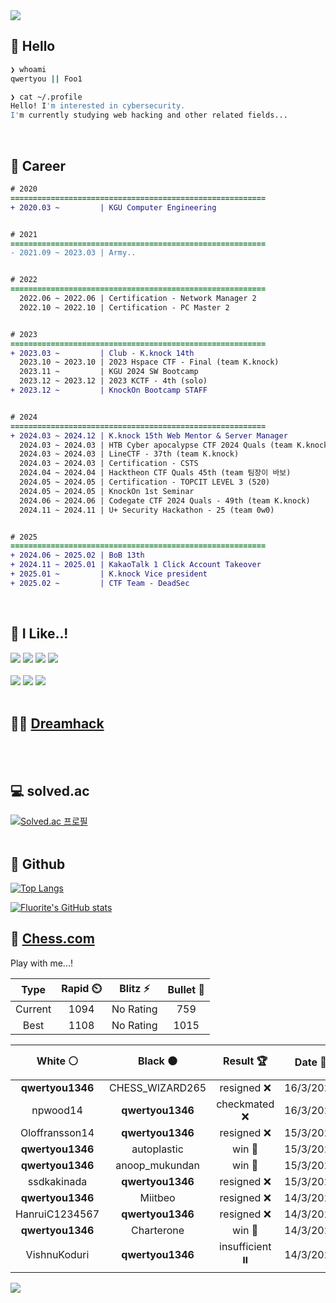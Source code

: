 <div align=left>
  <img src="https://capsule-render.vercel.app/api?type=waving&height=300&color=00f0e0&text=•⩊•" />
<br>

## 👋 Hello
```zsh
❯ whoami
qwertyou || Foo1

❯ cat ~/.profile
Hello! I'm interested in cybersecurity.
I'm currently studying web hacking and other related fields...
```
<br>
  
## 🌱 Career
```diff
# 2020
=========================================================
+ 2020.03 ~         | KGU Computer Engineering


# 2021
=========================================================
- 2021.09 ~ 2023.03 | Army..


# 2022
=========================================================
  2022.06 ~ 2022.06 | Certification - Network Manager 2
  2022.10 ~ 2022.10 | Certification - PC Master 2


# 2023
=========================================================
+ 2023.03 ~         | Club - K.knock 14th
  2023.10 ~ 2023.10 | 2023 Hspace CTF - Final (team K.knock)
  2023.11 ~         | KGU 2024 SW Bootcamp
  2023.12 ~ 2023.12 | 2023 KCTF - 4th (solo)
+ 2023.12 ~         | KnockOn Bootcamp STAFF


# 2024
=========================================================
+ 2024.03 ~ 2024.12 | K.knock 15th Web Mentor & Server Manager
  2024.03 ~ 2024.03 | HTB Cyber apocalypse CTF 2024 Quals (team K.knock)
  2024.03 ~ 2024.03 | LineCTF - 37th (team K.knock)
  2024.03 ~ 2024.03 | Certification - CSTS
  2024.04 ~ 2024.04 | Hacktheon CTF Quals 45th (team 팀장이 바보)
  2024.05 ~ 2024.05 | Certification - TOPCIT LEVEL 3 (520)
  2024.05 ~ 2024.05 | KnockOn 1st Seminar
  2024.06 ~ 2024.06 | Codegate CTF 2024 Quals - 49th (team K.knock)
  2024.11 ~ 2024.11 | U+ Security Hackathon - 25 (team 0w0)


# 2025
=========================================================
+ 2024.06 ~ 2025.02 | BoB 13th
+ 2024.11 ~ 2025.01 | KakaoTalk 1 Click Account Takeover
+ 2025.01 ~         | K.knock Vice president
+ 2025.02 ~         | CTF Team - DeadSec
```
<br>

## 🔨 I Like..!
<img src="https://img.shields.io/badge/Java-ED8B00?style=for-the-badge&logo=openjdk&logoColor=white">
<img src="https://img.shields.io/badge/python-3776AB?style=for-the-badge&logo=python&logoColor=white">
<img src="https://img.shields.io/badge/PHP-777BB4?style=for-the-badge&logo=php&logoColor=white">
<img src="https://img.shields.io/badge/Node.js-43853D?style=for-the-badge&logo=node.js&logoColor=white">
<br><br>
<img src="https://img.shields.io/badge/linux-FCC624?style=for-the-badge&logo=linux&logoColor=black"> 
<img src="https://img.shields.io/badge/docker-%230db7ed.svg?style=for-the-badge&logo=docker&logoColor=white">
<img src="https://img.shields.io/badge/GIT-E44C30?style=for-the-badge&logo=git&logoColor=white">
<br><br>

## 👨‍💻 [Dreamhack](https://dreamhack.io/users/40186)
<br><br>


## 💻 solved.ac
[![Solved.ac
프로필](http://mazassumnida.wtf/api/v2/generate_badge?boj=qwertyou)](https://solved.ac/qwertyou)
<br><br>

## 🚀 Github
[![Top Langs](https://github-readme-stats.vercel.app/api/top-langs/?username=qw3rtyou&layout=compact)](https://github.com/qw3rtyou/github-readme-stats)

[![Fluorite's GitHub stats](https://github-readme-stats.vercel.app/api?username=qw3rtyou)](https://github.com/anuraghazra/github-readme-stats)

## 🏁 [Chess.com](https://www.chess.com/)
Play with me...!
<!--START_SECTION:chessStats-->
<!-- Automatically generated with https://github.com/Balastrong/chess-stats-action -->

| Type | Rapid ⏲️ | Blitz ⚡ | Bullet 🔫 |
|:---:|:---:|:---:|:---:|
| Current | 1094 | No Rating | 759 |
| Best | 1108 | No Rating | 1015 |

| White ⚪ | Black ⚫ | Result 🏆 | Date 📅 | Position 🗺️ | Type 🕕 |
|:---:|:---:|:---:|:---:|:---:|:---:|
| **qwertyou1346** | CHESS_WIZARD265 | resigned ❌ | 16/3/2025 | <a href="http://www.ee.unb.ca/cgi-bin/tervo/fen.pl?select=3r2k1/pr4pp/3p1p2/1P1P1b2/1b2pq2/1B6/P1R2PPP/2R3K1 w - -">Link</a> | Rapid |
| npwood14 | **qwertyou1346** | checkmated ❌ | 16/3/2025 | <a href="http://www.ee.unb.ca/cgi-bin/tervo/fen.pl?select=5QRk/p6p/2p4r/4P3/1P6/P1P2P1q/7p/5R1K b - -">Link</a> | Rapid |
| Oloffransson14 | **qwertyou1346** | resigned ❌ | 15/3/2025 | <a href="http://www.ee.unb.ca/cgi-bin/tervo/fen.pl?select=8/2p5/1p5R/1k4P1/1P6/8/4K3/3R3r b - -">Link</a> | Rapid |
| **qwertyou1346** | autoplastic | win 🥇 | 15/3/2025 | <a href="http://www.ee.unb.ca/cgi-bin/tervo/fen.pl?select=r3kbnr/ppNb1ppp/2n1p3/1q2P3/3P4/8/PP1B1PPP/R2QK1NR b KQkq -">Link</a> | Rapid |
| **qwertyou1346** | anoop_mukundan | win 🥇 | 15/3/2025 | <a href="http://www.ee.unb.ca/cgi-bin/tervo/fen.pl?select=1r2qrk1/p1p4Q/3pbb2/2p5/8/P1NB2P1/1PP4P/1K1R3R b - -">Link</a> | Rapid |
| ssdkakinada | **qwertyou1346** | resigned ❌ | 15/3/2025 | <a href="http://www.ee.unb.ca/cgi-bin/tervo/fen.pl?select=r2q1rk1/2p2p2/1p1p1N1p/p1b1PQ2/8/P4NP1/1PP2P1P/R4RK1 b - -">Link</a> | Rapid |
| **qwertyou1346** | Miitbeo | resigned ❌ | 14/3/2025 | <a href="http://www.ee.unb.ca/cgi-bin/tervo/fen.pl?select=4rb1r/pNk3p1/2p2p2/7p/8/8/PPP2PPP/2KR4 w - -">Link</a> | Rapid |
| HanruiC1234567 | **qwertyou1346** | resigned ❌ | 14/3/2025 | <a href="http://www.ee.unb.ca/cgi-bin/tervo/fen.pl?select=8/p1pk4/4r3/3Q4/q1r5/R6P/2P2PPK/1R6 b - -">Link</a> | Rapid |
| **qwertyou1346** | Charterone | win 🥇 | 14/3/2025 | <a href="http://www.ee.unb.ca/cgi-bin/tervo/fen.pl?select=r1bq3r/ppp2Qpp/2nkpb2/1N1pN3/3P4/8/PPP2PPP/R3KB1R b KQ -">Link</a> | Rapid |
| VishnuKoduri | **qwertyou1346** | insufficient ⏸️ | 14/3/2025 | <a href="http://www.ee.unb.ca/cgi-bin/tervo/fen.pl?select=8/8/8/8/8/1k6/3K4/8 w - -">Link</a> | Rapid |

<!--END_SECTION:chessStats-->


<img src="https://capsule-render.vercel.app/api?type=waving&color=00f0e0&height=150&section=footer" />
</div>


